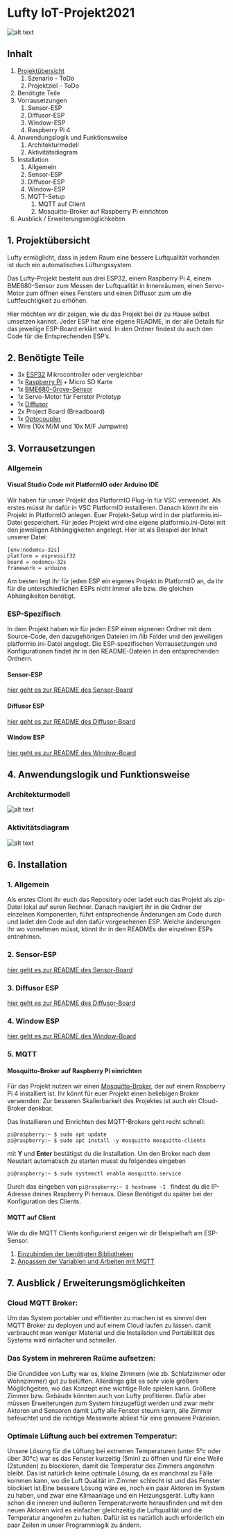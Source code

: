 # Lufty IoT-Projekt2021
![alt text][logo]


## Inhalt
1. [Projektübersicht](#1-projektübersicht)
   1. Szenario - ToDo
   3. Projektziel - ToDo
2. Benötigte Teile
3. Vorrausetzungen
   1. Sensor-ESP
   2. Diffusor-ESP
   3. Window-ESP
   4. Raspberry Pi 4
4. Anwendungslogik und Funktionsweise
   1. Architekturmodell
   2. Aktivitätsdiagram
5. Installation
   1. Allgemein
   2. Sensor-ESP
   3. Diffusor-ESP
   4. Window-ESP
   5. MQTT-Setup
      1. MQTT auf Client
      2. Mosquitto-Broker auf Raspberry Pi einrichten
6. Ausblick / Erweiterungsmöglichkeiten


## 1. Projektübersicht
Lufty ermöglicht, dass in jedem Raum eine bessere Luftqualität vorhanden ist duch ein automatisches Lüftungssystem.

Das Lufty-Projekt besteht aus drei ESP32, einem Raspberry Pi 4, einem BME680-Sensor zum Messen der Luftqualität in Innenräumen, einen Servo-Motor zum öffnen eines Fensters und einen Diffusor zum um die Luftfeuchtigkeit zu erhöhen. 

Hier möchten wir dir zeigen, wie du das Projekt bei dir zu Hause selbst umsetzen kannst.
Jeder ESP hat eine eigene README, in der alle Details für das jeweilige ESP-Board erklärt wird. In den Ordner findest du auch den Code für die Entsprechenden ESP’s.


## 2. Benötigte Teile
+ 3x [ESP32][1] Mikrocontroller oder vergleichbar
+ 1x [Raspberry Pi][2] + Micro SD Karte
+ 1x [BME680-Grove-Sensor][3]
+ 1x Servo-Motor für Fenster Prototyp
+ 1x [Diffusor][4]
+ 2x Project Board (Breadboard)
+ 1x [Optocoupler][5]
+ Wire (10x M/M und 10x M/F Jumpwire)


## 3. Vorrausetzungen
### Allgemein
#### Visual Studio Code mit PlatformIO oder Arduino IDE

Wir haben für unser Projekt das PlatformIO Plug-In für VSC verwendet. Als erstes müsst ihr dafür in VSC PlatformIO installieren. Danach könnt ihr ein Projekt in PlatformIO anlegen. Euer Projekt-Setup wird in der platformio.ini-Datei gespeichert. Für jedes Projekt wird eine eigene platformio.ini-Datei mit den jeweiligen Abhängigkeiten angelegt. Hier ist als Beispiel der Inhalt unserer Datei:

```
[env:nodemcu-32s]
platform = espressif32
board = nodemcu-32s
framework = arduino
```

Am besten legt ihr für jeden ESP ein eigenes Projekt in PlatformIO an, da ihr für die unterschiedlichen ESPs nicht immer alle bzw. die gleichen Abhängikeiten benötigt.


### ESP-Spezifisch
In dem Projekt haben wir für jeden ESP einen eignenen Ordner mit dem Source-Code, den dazugehörigen Dateien im /lib Folder und den jeweiligen platformio.ini-Datei angelegt. Die ESP-spezifischen Vorrausetzungen und Konfigurationen findet ihr in den README-Dateien in den entsprechenden Ordnern.

#### Sensor-ESP
[hier geht es zur README des Sensor-Board](./ESP-Sensor-Board/README.md)

#### Diffusor ESP
[hier geht es zur README des Diffusor-Board](./ESP-Aktor-Board-Diffusor/README.md)

#### Window ESP
[hier geht es zur README des Window-Board](./ESP-Aktor-Board-Window/README.md)



## 4. Anwendungslogik und Funktionsweise
### Architekturmodell
![alt text][Architekturmodell]


### Aktivitätsdiagram
![alt text][Aktivitätsmodell]


## 6. Installation
### 1. Allgemein
Als erstes Clont ihr euch das Repository oder ladet euch das Projekt als zip-Datei lokal auf euren Rechner. Danach navigiert ihr in die Ordner der einzelnen Komponenten, führt entsprechende Änderungen am Code durch und ladet den Code auf den dafür vorgesehenen ESP. Welche änderungen ihr wo vornehmen müsst, könnt ihr in den READMEs der einzelnen ESPs entnehmen.

### 2. Sensor-ESP
[hier geht es zur README des Sensor-Board](./ESP-Sensor-Board/README.md)

### 3. Diffusor ESP
[hier geht es zur README des Diffusor-Board](./ESP-Aktor-Board-Diffusor/README.md)

### 4. Window ESP
[hier geht es zur README des Window-Board](./ESP-Aktor-Board-Window/README.md)

### 5. MQTT
#### Mosquitto-Broker auf Raspberry Pi einrichten
Für das Projekt nutzen wir einen [Mosquitto-Broker][6], der auf einem Raspberry Pi 4 installiert ist.
Ihr könnt für euer Projekt einen beliebigen Broker verwenden. Zur besseren Skalierbarkeit des Projektes ist auch ein Cloud-Broker denkbar. 

Das Installieren und Einrichten des MQTT-Brokers geht recht schnell: 
```shell
pi@raspberry:~ $ sudo apt update
pi@raspberry:~ $ sudo apt install -y mosquitto mosquitto-clients
```
mit **Y** und **Enter** bestätigst du die Installation. Um den Broker nach dem Neustart automatisch zu starten musst du folgendes eingeben
```shell
pi@raspberry:~ $ sudo systemctl enable mosquitto.service
```

Durch das eingeben von ```pi@raspberry:~ $ hostname -I ``` findest du die IP-Adresse deines Raspberry Pi herraus. Diese Benötigst du später bei der Konfiguration des Clients.


#### MQTT auf Client
Wie du die MQTT Clients konfigurierst zeigen wir dir Beispielhaft am ESP-Sensor. 

1. [Einzubinden der benötigten Bibliotheken](./ESP-Sensor-Board/README.md#mqtt-libraries)
2. [Anpassen der Variablen und Arbeiten mit MQTT](./ESP-Sensor-Board/README.md#mqtt) 



## 7. Ausblick / Erweiterungsmöglichkeiten

### Cloud MQTT Broker:
Um das System portabler und effitienter zu machen ist es sinnvol den MQTT Broker zu deployen und auf einem Cloud laufen zu lassen. damit verbraucht man weniger Material und die Installation und Portabilität des Systems wird einfacher und schneller.
### Das System in mehreren Raüme aufsetzen:
Die Grundidee von Lufty war es, kleine Zimmern (wie zb. Schlafzimmer oder Wohnzimmer) gut zu belüften. Allerdings gibt es sehr viele größere Möglichgeiten, wo das Konzept eine wichtige Role spielen kann. Größere Zimmer bzw. Gebäude könnten auch von Lufty profitieren. Dafür aber müssen Erweiterungen zum System hinzugefügt werden und zwar mehr Aktoren und Sensoren damit Lufty alle Fenster steurn kann, alle Zimmer befeuchtet und die richtige Messwerte abliest für eine genauere Präzision.
### Optimale Lüftung auch bei extremen Temperatur:
Unsere Lösung für die Lüftung bei extremen Temperaturen (unter 5°c oder über 30°c) war es das Fenster kurzeitig (5min) zu öffnen und für eine Weile (2stunden) zu blockieren, damit die Temperatur des Zimmers angenehm bleibt. Das ist natürlich keine optimale Lösung, da es manchmal zu Fälle kommen kann, wo die Luft Qualität im Zimmer schlecht ist und das Fenster blockiert ist.Eine bessere Lösung wäre es, noch ein paar Aktoren im System zu haben, und zwar eine Klimaanlage und ein Heizungsgerät. Lufty kann schon die inneren und äußeren Temperaturwerte herausfinden und mit den neuen Aktoren wird es einfacher gleichzeitig die Luftqualität und die Temperatur angenehm zu halten. Dafür ist es natürlich auch erforderlich ein paar Zeilen in unser Programmlogik zu ändern.


[1]: https://docs.espressif.com/projects/esp-idf/en/latest/esp32/get-started/index.html
[2]: https://www.raspberrypi.org/products/raspberry-pi-4-model-b/
[3]: https://wiki.seeedstudio.com/Grove-Temperature_Humidity_Pressure_Gas_Sensor_BME680/
[4]: https://www.conrad.de/de/p/boneco-u50-luftbefeuchter-schwarz-1-st-2316569.html
[5]: https://www.conrad.de/de/p/isocom-components-optokoppler-phototransistor-sfh615a-4x-dip-4-transistor-dc-183249.html 
[6]: https://mosquitto.org/
[Architekturmodell]:https://github.com/JJJS777/Lufty/blob/main/Artefakte/Architektur-Architekturdiagramm.png
[Aktivitätsmodell]:https://github.com/JJJS777/Lufty/blob/main/Artefakte/Architektur-Aktivit%C3%A4tsdiagramm.png
[logo]:https://github.com/JJJS777/Lufty/blob/main/Artefakte/341e316e-742d-4b23-a379-6eae5d3b70f6.jpeg
